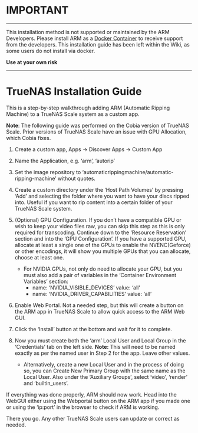 # IMPORTANT

***
This installation method is not supported or maintained by the ARM Developers.
Please install ARM as a [Docker Container](https://github.com/automatic-ripping-machine/automatic-ripping-machine/wiki/docker) to receive support from the developers.
This installation guide has been left within the Wiki, as some users do not install via docker.

**Use at your own risk** 

***

# TrueNAS Installation Guide

This is a step-by-step walkthrough adding ARM (Automatic Ripping Machine) to a TrueNAS Scale system as a custom app.

**Note**: The following guide was performed on the Cobia version of TrueNAS Scale.
Prior versions of TrueNAS Scale have an issue with GPU Allocation, which Cobia fixes.

1. Create a custom app, Apps → Discover Apps → Custom App

2. Name the Application, e.g. ‘arm’, ‘autorip’

3. Set the image repository to ‘automaticrippingmachine/automatic-ripping-machine’ without quotes.

4. Create a custom directory under the ‘Host Path Volumes’ by pressing ‘Add’ and selecting the folder where you want to have your discs ripped into.
Useful if you want to rip content into a certain folder of your TrueNAS Scale system.
   
5. (Optional) GPU Configuration.
   If you don’t have a compatible GPU or wish to keep your video files raw, you can skip this step as this is only required for transcoding.
   Continue down to the ‘Resource Reservation’ section and into the ‘GPU Configuration’.
   If you have a supported GPU, allocate at least a single one of the GPUs to enable the NVENC(Geforce) or other encodings, it will show you multiple GPUs that you can allocate, choose at least one.
      - For NVIDIA GPUs, not only do need to allocate your GPU, but you must also add a pair of variables in the ‘Container Environment Variables’ section:
        - name: ‘NVIDIA_VISIBLE_DEVICES’ value: ‘all’
        - name: ‘NVIDIA_DRIVER_CAPABILITIES’ value: ‘all’

6. Enable Web Portal. Not a needed step, but this will create a button on the ARM app in TrueNAS Scale to allow quick access to the ARM Web GUI.

7. Click the ‘Install’ button at the bottom and wait for it to complete.

8. Now you must create both the ‘arm’ Local User and Local Group in the ‘Credentials’ tab on the left side. 
**Note:** This will need to be named exactly as per the named user in Step 2 for the app. Leave other values.

   - Alternatively, create a new Local User and in the process of doing so, you can Create New Primary Group with the same name as the Local User.
   Also under the ‘Auxiliary Groups’, select ‘video’, ‘render’ and ‘builtin_users’.

If everything was done properly, ARM should now work.
Head into the WebGUI either using the Webportal button on the ARM app if you made one or using the ‘ip:port’ in the browser to check if ARM is working.


There you go. Any other TrueNAS Scale users can update or correct as needed.